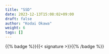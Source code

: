 ```yaml
---
title: "SSD"
date: 2023-12-13T15:08:02+09:00
draft: false
author: "Kodai Okawa"
weight: 6
tags: []
---
```


{{% badge %}}{{< signature >}}{{% /badge %}}
